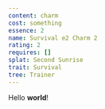```yaml
---
content: charm
cost: something
essence: 2
name: Survival e2 Charm 2
rating: 2
requires: []
splat: Second Sunrise
trait: Survival
tree: Trainer
---
```


Hello **world**!
